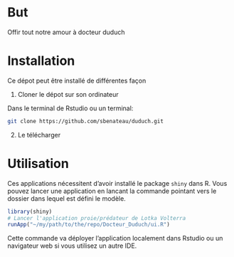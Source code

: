 # But

Offir tout notre amour à docteur duduch

# Installation

Ce dépot peut être installé de différentes façon

1.  Cloner le dépot sur son ordinateur

Dans le terminal de Rstudio ou un terminal:

``` bash
git clone https://github.com/sbenateau/duduch.git
```

2.  Le télécharger

# Utilisation

Ces applications nécessitent d’avoir installé le package `shiny` dans R.
Vous pouvez lancer une application en lancant la commande pointant vers
le dossier dans lequel est défini le modèle.

``` r
library(shiny)
# Lancer l'application proie/prédateur de Lotka Volterra
runApp("~/my/path/to/the/repo/Docteur_Duduch/ui.R")
```

Cette commande va déployer l’application localement dans Rstudio ou un
navigateur web si vous utilisez un autre IDE.

